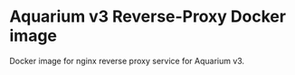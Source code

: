 # Aquarium v3 Reverse-Proxy Docker image

Docker image for nginx reverse proxy service for Aquarium v3.